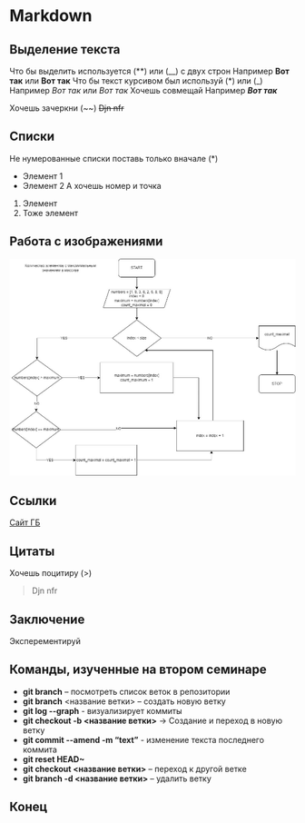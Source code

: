# Markdown

## Выделение текста
Что бы выделить используется (**) или (__) с двух строн
Например **Вот так** или __Вот так__
Что бы текст курсивом был используй (*) или (_)
Например *Вот так* или _Вот так_
Хочешь совмещай
Например **_Вот так_**

Хочешь зачеркни (~~)
~~Djn nfr~~

## Списки
Не нумерованные списки поставь только вначале (*)
* Элемент 1
* Элемент 2
А хочешь номер и точка
1. Элемент
2. Тоже элемент 

## Работа с изображениями
![картинка](3_2.jpg)
## Ссылки
[Сайт ГБ](https://gb.ru/)


## Цитаты 
Хочешь поцитиру (>)
>Djn nfr
## Заключение
Эксперементируй

## Команды, изученные на втором семинаре

* __git branch__ – посмотреть список 
веток в репозитории
* __git branch__ <название ветки> – создать новую ветку
* __git log --graph__ - визуализирует коммиты
* __git checkout -b <название ветки>__ -> Создание и переход в новую ветку
* __git commit --amend -m “text”__ - изменение текста последнего коммита
* __git reset HEAD~__ 
*	__git checkout <название ветки>__ – переход к другой ветке
*	__git branch -d <название ветки>__ – удалить ветку





## __Конец__
